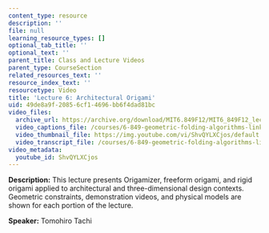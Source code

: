 ```yaml
---
content_type: resource
description: ''
file: null
learning_resource_types: []
optional_tab_title: ''
optional_text: ''
parent_title: Class and Lecture Videos
parent_type: CourseSection
related_resources_text: ''
resource_index_text: ''
resourcetype: Video
title: 'Lecture 6: Architectural Origami'
uid: 49de8a9f-2085-6cf1-4696-bb6f4dad81bc
video_files:
  archive_url: https://archive.org/download/MIT6.849F12/MIT6_849F12_lec06_300k.mp4
  video_captions_file: /courses/6-849-geometric-folding-algorithms-linkages-origami-polyhedra-fall-2012/1faa8f249e8157fcadd003cf1c231f3a_ShvQYLXCjos.vtt
  video_thumbnail_file: https://img.youtube.com/vi/ShvQYLXCjos/default.jpg
  video_transcript_file: /courses/6-849-geometric-folding-algorithms-linkages-origami-polyhedra-fall-2012/59f81c2dc514a8f5ba040c611f2f860e_ShvQYLXCjos.pdf
video_metadata:
  youtube_id: ShvQYLXCjos
---
```


**Description:** This lecture presents Origamizer, freeform origami, and rigid origami applied to architectural and three-dimensional design contexts. Geometric constraints, demonstration videos, and physical models are shown for each portion of the lecture.

**Speaker:** Tomohiro Tachi